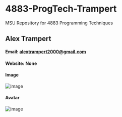 # 4883-ProgTech-Trampert
MSU Repository for 4883 Programming Techniques
## Alex Trampert
#### Email: alextrampert2000@gmail.com 
#### Website: None
#### Image
![image](https://user-images.githubusercontent.com/60202861/131027339-d98cdad6-b0b8-4916-a7a4-a0b20376d291.png)

#### Avatar
![image](https://user-images.githubusercontent.com/60202861/131027442-75845337-85b0-484d-b1b1-c3100f7628e9.png)
